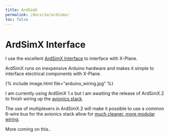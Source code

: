 ```yaml
---
title: ArdSimX
permalink: /docs/io/ardsimx/
toc: false
---
```

# ArdSimX Interface

I use the excellent [ArdSimX Interface](http://simvim.com/ardsimx.html) to interface with X-Plane.

ArdSimX runs on inexpensive Arduino hardware and makes it simple to interface electrical components with X-Plane.

{% include image.html file="arduino_wiring.jpg" %}

I am currently using ArdSimX 1.x but I am awaiting the release of ArdSimX.2 to finish wiring up the [avionics stack](/docs/avionics/).

The use of multiplexers in ArdSimX.2 will make it possible to use a common 6-wire bus for the avionics stack allow for [much cleaner, more modular wiring](https://ardsimx.blogspot.com/2017/10/ardsimx2-io-structure.html).

More coming on this..
